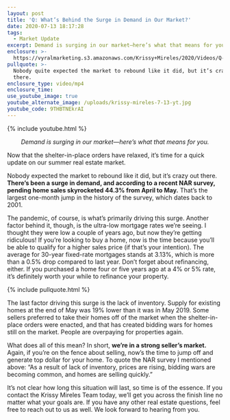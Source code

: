 ```yaml
---
layout: post
title: 'Q: What’s Behind the Surge in Demand in Our Market?'
date: 2020-07-13 18:17:28
tags:
  - Market Update
excerpt: Demand is surging in our market—here’s what that means for you.
enclosure: >-
  https://vyralmarketing.s3.amazonaws.com/Krissy+Mireles/2020/Videos/Q-+Whats+Behind+the+Surge+in+Demand+in+Our+Market_.mp4
pullquote: >-
  Nobody quite expected the market to rebound like it did, but it’s crazy out
  there.
enclosure_type: video/mp4
enclosure_time:
use_youtube_image: true
youtube_alternate_image: /uploads/krissy-mireles-7-13-yt.jpg
youtube_code: 9THBTNEkrAI
---
```


{% include youtube.html %}

<p style="text-align:center"><em>Demand is surging in our market—here’s what that means for you.</em></p>

Now that the shelter-in-place orders have relaxed, it’s time for a quick update on our summer real estate market.&nbsp;

Nobody expected the market to rebound like it did, but it’s crazy out there. **There’s been a surge in demand, and according to a recent NAR survey, pending home sales skyrocketed 44.3% from April to May.** That’s the largest one-month jump in the history of the survey, which dates back to 2001.&nbsp;

The pandemic, of course, is what’s primarily driving this surge. Another factor behind it, though, is the ultra-low mortgage rates we’re seeing. I thought they were low a couple of years ago, but now they’re getting ridiculous! If you’re looking to buy a home, now is the time because you’ll be able to qualify for a higher sales price (if that’s your intention). The average for 30-year fixed-rate mortgages stands at 3.13%, which is more than a 0.5% drop compared to last year. Don’t forget about refinancing, either. If you purchased a home four or five years ago at a 4% or 5% rate, it’s definitely worth your while to refinance your property.&nbsp;

{% include pullquote.html %}

The last factor driving this surge is the lack of inventory. Supply for existing homes at the end of May was 19% lower than it was in May 2019. Some sellers preferred to take their homes off of the market when the shelter-in-place orders were enacted, and that has created bidding wars for homes still on the market. People are overpaying for properties again.&nbsp;

What does all of this mean? In short, **we’re in a strong seller’s market.** Again, if you’re on the fence about selling, now’s the time to jump off and generate top dollar for your home. To quote the NAR survey I mentioned above: “As a result of lack of inventory, prices are rising, bidding wars are becoming common, and homes are selling quickly.”

It’s not clear how long this situation will last, so time is of the essence. If you contact the Krissy Mireles Team today, we’ll get you across the finish line no matter what your goals are. If you have any other real estate questions, feel free to reach out to us as well. We look forward to hearing from you.&nbsp;